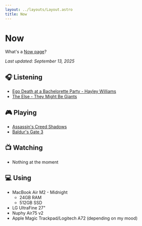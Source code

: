 ```yaml
---
layout: ../layouts/Layout.astro
title: Now
---
```


# Now

What's a [Now page](https://nownownow.com/about)?

_Last updated: September 13, 2025_

## 🎧 Listening

- [Ego Death at a Bachelorette Party - Hayley Williams](https://album.link/i/1833006180)
- [The Else - They Might Be Giants](https://album.link/i/635922095)

## 🎮 Playing

- [Assassin's Creed Shadows](https://www.igdb.com/games/assassins-creed-shadows)
- [Baldur's Gate 3](https://www.igdb.com/games/baldurs-gate-3)

## 📺 Watching

- Nothing at the moment

## 💻 Using

- MacBook Air M2 - Midnight
  - 24GB RAM
  - 512GB SSD
- LG UltraFine 27"
- Nuphy Air75 v2
- Apple Magic Trackpad/Logitech A72 (depending on my mood)
